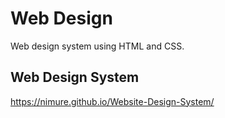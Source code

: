 # Web Design
Web design system using HTML and CSS.

## Web Design System

https://nimure.github.io/Website-Design-System/
